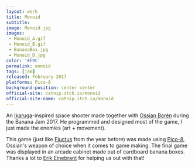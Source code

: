```yaml
---
layout: work
title: Monoid
subtitle:
image: Monoid.jpg
images:
 - Monoid_A.gif
 - Monoid_B.gif
 - BananaBox.jpg
 - Monoid_D.jpg
color: '#F9C'
permalink: monoid
tags: [jam]
released: February 2017
platforms: Pico-8
background-position: center center
official-site: catnip.itch.io/monoid
official-site-name: catnip.itch.io/monoid
---
```


An [Ikaruga](https://en.wikipedia.org/wiki/Ikaruga)-inspired space shooter made together with [Ossian Borén](http://ossianboren.com) during the Banana Jam 2017. He programmed and designed most of the game, I just made the enemies (art + movement).

This game (just like [Fluctus](https://www.eriksvedang.com/fluctus) from the year before) was made using [Pico-8](https://www.lexaloffle.com/pico-8.php), Ossian's weapon of choice when it comes to game making. The final game was displayed in an arcade cabinet made out of cardboard banana boxes. Thanks a lot to [Erik Einebrant](https://twitter.com/z3zard) for helping us out with that!
